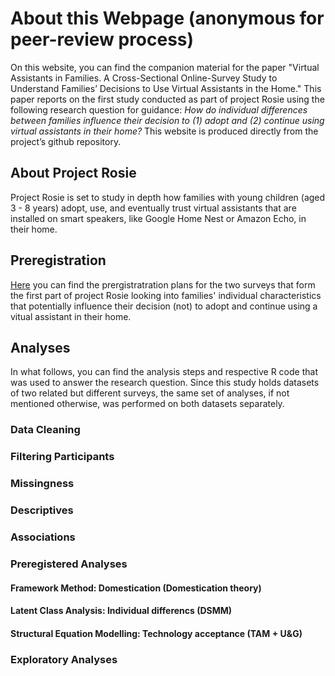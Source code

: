 # About this Webpage (anonymous for peer-review process)
On this website, you can find the companion material for the paper "Virtual Assistants in Families. A Cross-Sectional Online-Survey Study to Understand Families’ Decisions to Use Virtual Assistants in the Home." This paper reports on the first study conducted as part of project Rosie using the following research question for guidance: *How do individual differences between families influence their decision to (1) adopt and (2) continue using virtual assistants in their home?*
This website is produced directly from the project’s github repository. 

## About Project Rosie
Project Rosie is set to study in depth how families with young children (aged 3 - 8 years) adopt, use, and eventually trust virtual assistants that are installed on smart speakers, like Google Home Nest or Amazon Echo, in their home. 

## Preregistration
[Here](https://osf.io/pmwud/?view_only=aaa1b70f0f75468388c8f50e2fed508f) you can find the prergistratration plans for the two surveys that form the first part of project Rosie looking into families' individual characteristics that potentially influence their decision (not) to adopt and continue using a vitual assistant in their home.

## Analyses
In what follows, you can find the analysis steps and respective R code that was used to answer the research question. Since this study holds datasets of two related but different surveys, the same set of analyses, if not mentioned otherwise, was performed on both datasets separately. 

### Data Cleaning

### Filtering Participants

### Missingness

### Descriptives

### Associations

### Preregistered Analyses

#### Framework Method: Domestication (Domestication theory)

#### Latent Class Analysis: Individual differencs (DSMM)

#### Structural Equation Modelling: Technology acceptance (TAM + U&G)

### Exploratory Analyses
